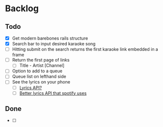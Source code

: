 # Backlog

## Todo
- [x] Get modern barebones rails structure
- [x] Search bar to input desired karaoke song
- [ ] Hitting submit on the search returns the first karaoke link embedded in a frame
- [ ] Return the first page of links
  - [ ] Title - Artist [Channel]
- [ ] Option to add to a queue
- [ ] Queue list on lefthand side
- [ ] See the lyrics on your phone
  - [ ] [Lyrics API?](https://www.lyrics.com/lyrics_api.php)
  - [ ] [Better lyrics API that spotify uses](https://docs.musixmatch.com/lyrics-api/track/track-richsync-get)

## Done
- [ ] 

